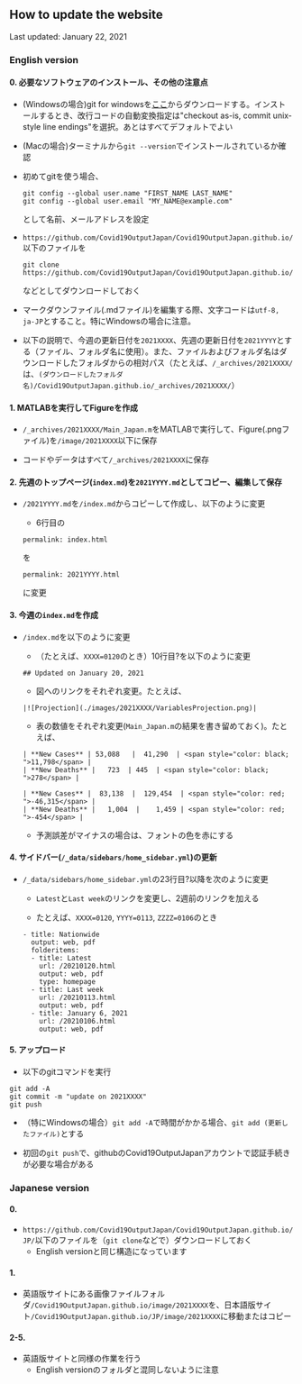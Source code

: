 ## How to update the website

Last updated: January 22, 2021

### English version

#### 0. 必要なソフトウェアのインストール、その他の注意点

- (Windowsの場合)git for windowsを[ここ](https://gitforwindows.org/)からダウンロードする。インストールするとき、改行コードの自動変換指定は"checkout as-is, commit unix-style line endings"を選択。あとはすべてデフォルトでよい

- (Macの場合)ターミナルから`git --version`でインストールされているか確認

- 初めてgitを使う場合、

  ```
  git config --global user.name "FIRST_NAME LAST_NAME"
  git config --global user.email "MY_NAME@example.com"
  ```
  として名前、メールアドレスを設定

- `https://github.com/Covid19OutputJapan/Covid19OutputJapan.github.io/`以下のファイルを

  ```
  git clone https://github.com/Covid19OutputJapan/Covid19OutputJapan.github.io/
  ```
  などとしてダウンロードしておく

- マークダウンファイル(.mdファイル)を編集する際、文字コードは`utf-8, ja-JP`とすること。特にWindowsの場合に注意。

- 以下の説明で、今週の更新日付を`2021XXXX`、先週の更新日付を`2021YYYY`とする（ファイル、フォルダ名に使用）。また、ファイルおよびフォルダ名はダウンロードしたフォルダからの相対パス（たとえば、`/_archives/2021XXXX/`は、`(ダウンロードしたフォルダ名)/Covid19OutputJapan.github.io/_archives/2021XXXX/`）

#### 1. MATLABを実行してFigureを作成

- `/_archives/2021XXXX/Main_Japan.m`をMATLABで実行して、Figure(.pngファイル)を`/image/2021XXXX`以下に保存

- コードやデータはすべて`/_archives/2021XXXX`に保存

<!--  - `/_archives/2021XXXX/Figure_JP.m`をMATLABで実行して、Figure(.pngファイル)を`/image/2021XXXX`以下に保存（日本語版サイトに使用） -->

#### 2. 先週のトップページ(`index.md`)を`2021YYYY.md`としてコピー、編集して保存

- `/2021YYYY.md`を`/index.md`からコピーして作成し、以下のように変更

  - 6行目の
  ```
  permalink: index.html
  ```
  を
  ```
  permalink: 2021YYYY.html
  ```
  に変更

#### 3. 今週の`index.md`を作成

- `/index.md`を以下のように変更

  - （たとえば、`XXXX=0120`のとき）10行目?を以下のように変更
  ```
  ## Updated on January 20, 2021
  ```

  - 図へのリンクをそれぞれ変更。たとえば、
  ```
  |![Projection](./images/2021XXXX/VariablesProjection.png)|
  ```
  
  - 表の数値をそれぞれ変更(`Main_Japan.m`の結果を書き留めておく)。たとえば、
  ```
  | **New Cases** | 53,088   |  41,290  | <span style="color: black; ">11,798</span> |
  | **New Deaths** |   723  | 445  | <span style="color: black; ">278</span> |
  ```
  ```
  | **New Cases** |  83,138  |  129,454  | <span style="color: red; ">-46,315</span> |
  | **New Deaths** |   1,004  |    1,459 | <span style="color: red; ">-454</span> |
  ```
    - 予測誤差がマイナスの場合は、フォントの色を赤にする
    
#### 4. サイドバー(`/_data/sidebars/home_sidebar.yml`)の更新

- `/_data/sidebars/home_sidebar.yml`の23行目?以降を次のように変更

  - `Latest`と`Last week`のリンクを変更し、2週前のリンクを加える

  - たとえば、`XXXX=0120`, `YYYY=0113`, `ZZZZ=0106`のとき
  ```
  - title: Nationwide
    output: web, pdf
    folderitems:
    - title: Latest
      url: /20210120.html
      output: web, pdf
      type: homepage
    - title: Last week
      url: /20210113.html
      output: web, pdf
    - title: January 6, 2021
      url: /20210106.html
      output: web, pdf
  ```

#### 5. アップロード

- 以下のgitコマンドを実行
```
git add -A
git commit -m "update on 2021XXXX"
git push
```

- （特にWindowsの場合）`git add -A`で時間がかかる場合、`git add (更新したファイル)`とする

- 初回の`git push`で、githubのCovid19OutputJapanアカウントで認証手続きが必要な場合がある

### Japanese version

#### 0.
- `https://github.com/Covid19OutputJapan/Covid19OutputJapan.github.io/JP/`以下のファイルを（`git clone`などで）ダウンロードしておく
  - English versionと同じ構造になっています

#### 1. 
- 英語版サイトにある画像ファイルフォルダ`/Covid19OutputJapan.github.io/image/2021XXXX`を、日本語版サイト`/Covid19OutputJapan.github.io/JP/image/2021XXXX`に移動またはコピー

#### 2-5. 
- 英語版サイトと同様の作業を行う
  - English versionのフォルダと混同しないように注意
